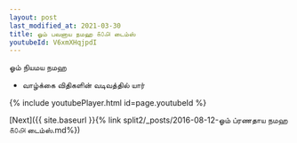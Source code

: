 ```yaml
---
layout: post
last_modified_at: 2021-03-30
title: ஓம் பவனாய நமஹ ௧௦௮ டைம்ஸ்
youtubeId: V6xmXHqjpdI
---
```

 
 
 ஓம் நியமய நமஹ  
 
 -  வாழ்க்கை விதிகளின் வடிவத்தில் யார் 
 
  
 
  
 
 
 
 
 
 


{% include youtubePlayer.html id=page.youtubeId %}
 
[Next]({{ site.baseurl }}{% link  split2/_posts/2016-08-12-ஓம் ப்ரணதாய நமஹ ௧௦௮ டைம்ஸ்.md%})
 
